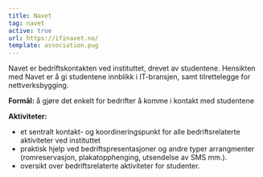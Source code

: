 ```yaml
---
title: Navet
tag: navet
active: true
url: https://ifinavet.no/
template: association.pug
---
```


Navet er bedriftskontakten ved instituttet, drevet av studentene. Hensikten med Navet er å gi studentene innblikk i IT-bransjen, samt tilrettelegge for nettverksbygging.

**Formål:** å gjøre det enkelt for bedrifter å komme i kontakt med studentene

**Aktiviteter:**
* et sentralt kontakt- og koordineringspunkt for alle bedriftsrelaterte aktiviteter ved instituttet
* praktisk hjelp ved bedriftspresentasjoner og andre typer arrangmenter (romreservasjon, plakatopphenging, utsendelse av SMS mm.).
* oversikt over bedriftsrelaterte aktiviteter for studenter.